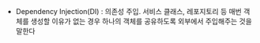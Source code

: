 
- Dependency Injection(DI) : 의존성 주입. 서비스 클래스, 레포지토리 등 매번 객체를 생성할 이유가 없는 경우 하나의 객체를 공유하도록 외부에서 주입해주는 것을 말한다

